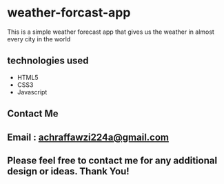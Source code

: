 # weather-forcast-app
This is a simple weather forecast app that gives us the weather in almost every city in the world

## technologies used
- HTML5
- CSS3
- Javascript

## Contact Me
  ## Email : achraffawzi224a@gmail.com
 
## Please feel free to contact me for any additional design or ideas. Thank You!
